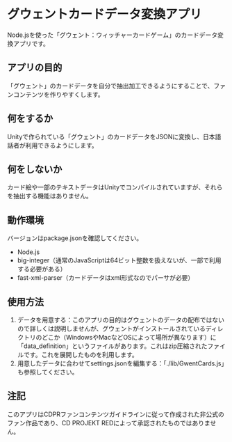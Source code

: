 # グウェントカードデータ変換アプリ
Node.jsを使った「グウェント：ウィッチャーカードゲーム」のカードデータ変換アプリです。


## アプリの目的
「グウェント」のカードデータを自分で抽出加工できるようにすることで、ファンコンテンツを作りやすくします。


## 何をするか
Unityで作られている「グウェント」のカードデータをJSONに変換し、日本語話者が利用できるようにします。


## 何をしないか
カード絵や一部のテキストデータはUnityでコンパイルされていますが、それらを抽出する機能はありません。


## 動作環境
バージョンはpackage.jsonを確認してください。
- Node.js
- big-integer（通常のJavaScriptは64ビット整数を扱えないが、一部で利用する必要がある）
- fast-xml-parser（カードデータはxml形式なのでパーサが必要）


## 使用方法
1. データを用意する：このアプリの目的はグウェントのデータの配布ではないので詳しくは説明しませんが、グウェントがインストールされているディレクトリのどこか（WindowsやMacなどOSによって場所が異なります）に「data_definition」というファイルがあります。これはzip圧縮されたファイルです。これを展開したものを利用します。
2. 用意したデータに合わせてsettings.jsonを編集する：「./lib/GwentCards.js」も参照してください。


## 注記
このアプリはCDPRファンコンテンツガイドラインに従って作成された非公式のファン作品であり、CD PROJEKT REDによって承認されたものではありません。
